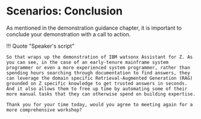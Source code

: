 # Scenarios: Conclusion
As mentioned in the demonstration guidance chapter, it is important to conclude your demonstration with a call to action.

!!! Quote "Speaker's script"

    So that wraps up the demonstration of IBM watsonx Assistant for Z. As you can see, in the case of an early-tenure mainframe system programmer or even a more experienced system programmer, rather than spending hours searching through documentation to find answers, they can leverage the domain specific Retrieval-Augmented Generation (RAG) grounded on Z specific knowledge to get trusted answers in seconds. And it also allows them to free up time by automating some of their more manual tasks that they can otherwise spend on building expertise. 

    Thank you for your time today, would you agree to meeting again for a more comprehensive workshop?

